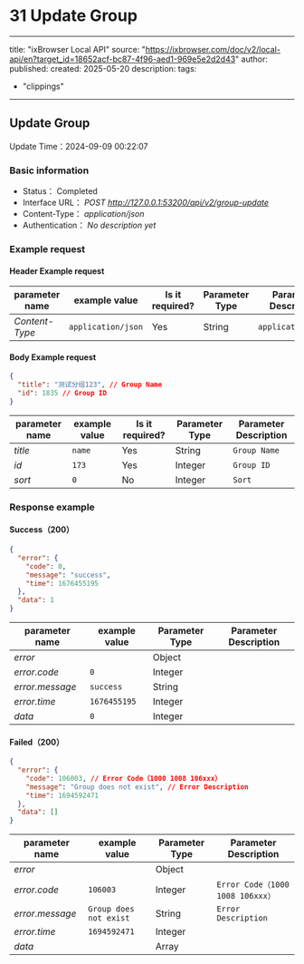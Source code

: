 # 31 Update Group

---
title: "ixBrowser Local API"
source: "https://ixbrowser.com/doc/v2/local-api/en?target_id=18652acf-bc87-4f96-aed1-969e5e2d2d43"
author:
published:
created: 2025-05-20
description:
tags:
  - "clippings"
---

## Update Group

Update Time：2024-09-09 00:22:07

### Basic information

- Status： Completed
- Interface URL： *POST* *http://127.0.0.1:53200/api/v2/group-update*
- Content-Type： *application/json*
- Authentication： *No description yet*

### Example request

#### Header Example request

| parameter name | example value | Is it required? | Parameter Type | Parameter Description |
| --- | --- | --- | --- | --- |
| *Content-Type* | `application/json` | Yes | String | `application/json` |

#### Body Example request

```json
{
  "title": "测试分组123", // Group Name
  "id": 1835 // Group ID
}
```

| parameter name | example value | Is it required? | Parameter Type | Parameter Description |
| --- | --- | --- | --- | --- |
| *title* | `name` | Yes | String | `Group Name` |
| *id* | `173` | Yes | Integer | `Group ID` |
| *sort* | `0` | No | Integer | `Sort` |

### Response example

#### Success（200）

```json
{
  "error": {
    "code": 0,
    "message": "success",
    "time": 1676455195
  },
  "data": 1
}
```

| parameter name | example value | Parameter Type | Parameter Description |
| --- | --- | --- | --- |
| *error* |  | Object |  |
| *error.code* | `0` | Integer |  |
| *error.message* | `success` | String |  |
| *error.time* | `1676455195` | Integer |  |
| *data* | `0` | Integer |  |

#### Failed（200）

```json
{
  "error": {
    "code": 106003, // Error Code（1000 1008 106xxx）
    "message": "Group does not exist", // Error Description
    "time": 1694592471
  },
  "data": []
}
```

| parameter name | example value | Parameter Type | Parameter Description |
| --- | --- | --- | --- |
| *error* |  | Object |  |
| *error.code* | `106003` | Integer | `Error Code（1000 1008 106xxx）` |
| *error.message* | `Group does not exist` | String | `Error Description` |
| *error.time* | `1694592471` | Integer |  |
| *data* |  | Array |  |